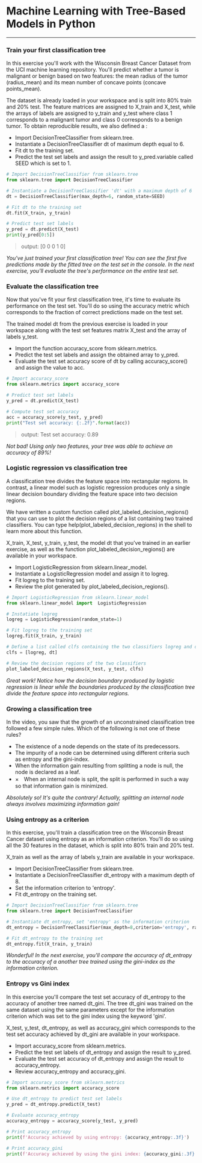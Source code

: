 # Machine Learning with Tree-Based Models in Python
---
### Train your first classification tree
In this exercise you'll work with the Wisconsin Breast Cancer Dataset from the UCI machine learning repository. You'll predict whether a tumor is malignant or benign based on two features: the mean radius of the tumor (radius_mean) and its mean number of concave points (concave points_mean).

The dataset is already loaded in your workspace and is split into 80% train and 20% test. The feature matrices are assigned to X_train and X_test, while the arrays of labels are assigned to y_train and y_test where class 1 corresponds to a malignant tumor and class 0 corresponds to a benign tumor. To obtain reproducible results, we also defined a :    
* Import DecisionTreeClassifier from sklearn.tree.
* Instantiate a DecisionTreeClassifier dt of maximum depth equal to 6.
* Fit dt to the training set.
* Predict the test set labels and assign the result to y_pred.variable called SEED which is set to 1.
```python
# Import DecisionTreeClassifier from sklearn.tree
from sklearn.tree import DecisionTreeClassifier

# Instantiate a DecisionTreeClassifier 'dt' with a maximum depth of 6
dt = DecisionTreeClassifier(max_depth=6, random_state=SEED)

# Fit dt to the training set
dt.fit(X_train, y_train)

# Predict test set labels
y_pred = dt.predict(X_test)
print(y_pred[0:5])
```
> output:    [0 0 0 1 0]

*You've just trained your first classification tree! You can see the first five predictions made by the fitted tree on the test set in the console. In the next exercise, you'll evaluate the tree's performance on the entire test set.*

### Evaluate the classification tree
Now that you've fit your first classification tree, it's time to evaluate its performance on the test set. You'll do so using the accuracy metric which corresponds to the fraction of correct predictions made on the test set.

The trained model dt from the previous exercise is loaded in your workspace along with the test set features matrix X_test and the array of labels y_test.
* Import the function accuracy_score from sklearn.metrics.
* Predict the test set labels and assign the obtained array to y_pred.
* Evaluate the test set accuracy score of dt by calling accuracy_score() and assign the value to acc.
```python
# Import accuracy_score
from sklearn.metrics import accuracy_score

# Predict test set labels
y_pred = dt.predict(X_test)

# Compute test set accuracy  
acc = accuracy_score(y_test, y_pred)
print("Test set accuracy: {:.2f}".format(acc))
```
> output:    Test set accuracy: 0.89

*Not bad! Using only two features, your tree was able to achieve an accuracy of 89%!*

### Logistic regression vs classification tree
A classification tree divides the feature space into rectangular regions. In contrast, a linear model such as logistic regression produces only a single linear decision boundary dividing the feature space into two decision regions.

We have written a custom function called plot_labeled_decision_regions() that you can use to plot the decision regions of a list containing two trained classifiers. You can type help(plot_labeled_decision_regions) in the shell to learn more about this function.

X_train, X_test, y_train, y_test, the model dt that you've trained in an earlier exercise, as well as the function plot_labeled_decision_regions() are available in your workspace.
* Import LogisticRegression from sklearn.linear_model.
* Instantiate a LogisticRegression model and assign it to logreg.
* Fit logreg to the training set.
* Review the plot generated by plot_labeled_decision_regions().
```python
# Import LogisticRegression from sklearn.linear_model
from sklearn.linear_model import  LogisticRegression

# Instatiate logreg
logreg = LogisticRegression(random_state=1)

# Fit logreg to the training set
logreg.fit(X_train, y_train)

# Define a list called clfs containing the two classifiers logreg and dt
clfs = [logreg, dt]

# Review the decision regions of the two classifiers
plot_labeled_decision_regions(X_test, y_test, clfs)
```
*Great work! Notice how the decision boundary produced by logistic regression is linear while the boundaries produced by the classification tree divide the feature space into rectangular regions.*

### Growing a classification tree
In the video, you saw that the growth of an unconstrained classification tree followed a few simple rules. Which of the following is not one of these rules?
- The existence of a node depends on the state of its predecessors.
- The impurity of a node can be determined using different criteria such as entropy and the gini-index.
- When the information gain resulting from splitting a node is null, the node is declared as a leaf.
- ×　When an internal node is split, the split is performed in such a way so that information gain is minimized.
  
*Absolutely so! It's quite the contrary! Actually, splitting an internal node always involves maximizing information gain!*

### Using entropy as a criterion
In this exercise, you'll train a classification tree on the Wisconsin Breast Cancer dataset using entropy as an information criterion. You'll do so using all the 30 features in the dataset, which is split into 80% train and 20% test.

X_train as well as the array of labels y_train are available in your workspace.
* Import DecisionTreeClassifier from sklearn.tree.
* Instantiate a DecisionTreeClassifier dt_entropy with a maximum depth of 8.
* Set the information criterion to 'entropy'.
* Fit dt_entropy on the training set.
```python
# Import DecisionTreeClassifier from sklearn.tree
from sklearn.tree import DecisionTreeClassifier

# Instantiate dt_entropy, set 'entropy' as the information criterion
dt_entropy = DecisionTreeClassifier(max_depth=8,criterion='entropy', random_state=1)

# Fit dt_entropy to the training set
dt_entropy.fit(X_train, y_train)
```
*Wonderful! In the next exercise, you'll compare the accuracy of dt_entropy to the accuracy of a another tree trained using the gini-index as the information criterion.*

### Entropy vs Gini index
In this exercise you'll compare the test set accuracy of dt_entropy to the accuracy of another tree named dt_gini. The tree dt_gini was trained on the same dataset using the same parameters except for the information criterion which was set to the gini index using the keyword 'gini'.

X_test, y_test, dt_entropy, as well as accuracy_gini which corresponds to the test set accuracy achieved by dt_gini are available in your workspace.
* Import accuracy_score from sklearn.metrics.
* Predict the test set labels of dt_entropy and assign the result to y_pred.
* Evaluate the test set accuracy of dt_entropy and assign the result to accuracy_entropy.
* Review accuracy_entropy and accuracy_gini.
```python
# Import accuracy_score from sklearn.metrics
from sklearn.metrics import accuracy_score

# Use dt_entropy to predict test set labels
y_pred = dt_entropy.predict(X_test)

# Evaluate accuracy_entropy
accuracy_entropy = accuracy_score(y_test, y_pred)

# Print accuracy_entropy
print(f'Accuracy achieved by using entropy: {accuracy_entropy:.3f}')

# Print accuracy_gini
print(f'Accuracy achieved by using the gini index: {accuracy_gini:.3f}')
```
